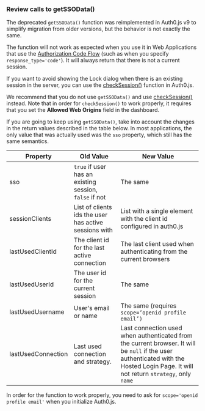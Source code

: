 ### Review calls to getSSOData()

The deprecated `getSSOData()` function was reimplemented in Auth0.js v9 to simplify migration from older versions, but the behavior is not exactly the same. 

The function will not work as expected when you use it in Web Applications that use the [Authorization Code Flow](/api-auth/grant/authorization-code) (such as when you specify `response_type='code'`). It will always return that there is not a current session.

If you want to avoid showing the Lock dialog when there is an existing session in the server, you can use the [checkSession()](/libraries/auth0js#using-checksession-to-acquire-new-tokens) function in Auth0.js.

We recommend that you do not use `getSSOData()` and use [checkSession()](/libraries/auth0js#using-checksession-to-acquire-new-tokens) instead. Note that in order for `checkSession()` to work properly, it  requires that you set the **Allowed Web Origins** field in the dashboard.

If you are going to keep using `getSSOData()`, take into account the changes in the return values described in the table below. In most applications, the only value that was actually used was the `sso` property, which still has the same semantics. 

| **Property** | **Old Value** | **New Value** |
| --- | --- | --- |
| sso | `true` if user has an existing session, `false` if not | The same |
| sessionClients | List of clients ids the user has active sessions with | List with a single element with the client id configured in auth0.js |
| lastUsedClientId | The client id for the last active connection | The last client used when authenticating from the current browsers |
| lastUsedUserId | The user id for the current session | The same  |
| lastUsedUsername | User's email or name | The same (requires `scope=’openid profile email’)` |
| lastUsedConnection | Last used connection and strategy. | Last connection used when authenticated from the current browser. It will be `null` if the user authenticated with the Hosted Login Page. It will not return `strategy`, only `name` |

In order for the function to work properly, you need to ask for `scope='openid profile email'` when you initialize Auth0.js.
